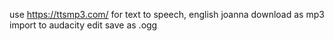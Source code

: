 use https://ttsmp3.com/ for text to speech, english joanna
download as mp3
import to audacity
edit
save as .ogg